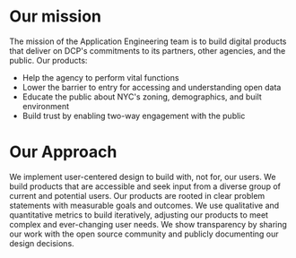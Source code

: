 # Our mission

The mission of the Application Engineering team is to build digital products that deliver on DCP's commitments to its partners, other agencies, and the public. Our products:
* Help the agency to perform vital functions
* Lower the barrier to entry for accessing and understanding open data
* Educate the public about NYC's zoning, demographics, and built environment
* Build trust by enabling two-way engagement with the public

# Our Approach

We implement user-centered design to build with, not for, our users. We build products that are accessible and seek input from a diverse group of current and potential users. Our products are rooted in clear problem statements with measurable goals and outcomes. We use qualitative and quantitative metrics to build iteratively, adjusting our products to meet complex and ever-changing user needs. We show transparency by sharing our work with the open source community and publicly documenting our design decisions.
